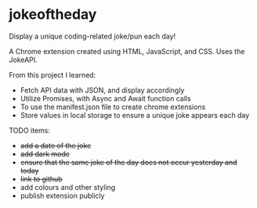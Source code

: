 # jokeoftheday

Display a unique coding-related joke/pun each day!

A Chrome extension created using HTML, JavaScript, and CSS. Uses the JokeAPI.

From this project I learned:

- Fetch API data with JSON, and display accordingly
- Utilize Promises, with Async and Await function calls
- To use the manifest.json file to create chrome extensions
- Store values in local storage to ensure a unique joke appears each day


TODO items: 
- ~~add a date of the joke~~
- ~~add dark mode~~
- ~~ensure that the same joke of the day does not occur yesterday and today~~
- ~~link to github~~
- add colours and other styling
- publish extension publicly
